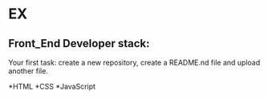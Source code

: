 # EX
## Front_End Developer stack:
Your first task: create a new repository, create a README.nd file and upload another file.

*HTML
﻿﻿*CSS
﻿﻿*JavaScript
